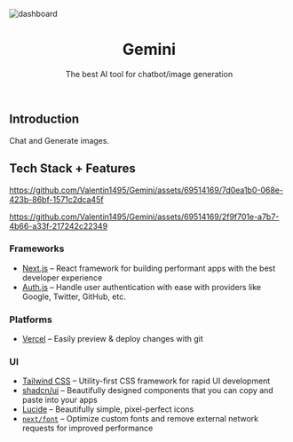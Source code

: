 ![dashboard](https://github.com/Valentin1495/Gemini/assets/69514169/ad62ee4a-37a1-49ca-8a71-41518038caf6)

<h1 align="center">Gemini</h1>

<p align="center">
  The best AI tool for chatbot/image generation
</p>
<br/>

## Introduction

Chat and Generate images.

## Tech Stack + Features

https://github.com/Valentin1495/Gemini/assets/69514169/7d0ea1b0-068e-423b-86bf-1571c2dca45f

https://github.com/Valentin1495/Gemini/assets/69514169/2f9f701e-a7b7-4b66-a33f-217242c22349

### Frameworks

- [Next.js](https://nextjs.org/) – React framework for building performant apps with the best developer experience
- [Auth.js](https://authjs.dev/) – Handle user authentication with ease with providers like Google, Twitter, GitHub, etc.

### Platforms

- [Vercel](https://vercel.com/) – Easily preview & deploy changes with git

### UI

- [Tailwind CSS](https://tailwindcss.com/) – Utility-first CSS framework for rapid UI development
- [shadcn/ui](https://ui.shadcn.com/) – Beautifully designed components that you can copy and paste into your apps
- [Lucide](https://lucide.dev/) – Beautifully simple, pixel-perfect icons
- [`next/font`](https://nextjs.org/docs/basic-features/font-optimization) – Optimize custom fonts and remove external network requests for improved performance
